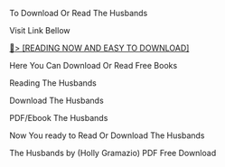 To Download Or Read The Husbands

Visit Link Bellow

<a href="https://uk.ebookarea.xyz/?book=0385550618">📖&gt; [READING NOW AND EASY TO DOWNLOAD]</a>

Here You Can Download Or Read Free Books

Reading The Husbands

Download The Husbands

PDF/Ebook The Husbands

Now You ready to Read Or Download The Husbands

The Husbands by (Holly Gramazio) PDF Free Download
